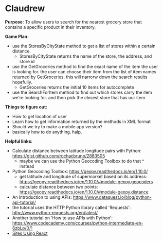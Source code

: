 # Claudrew

**Purpose:** To allow users to search for the nearest grocery store that contains a specific product in their inventory.

**Game Plan:**
- use the StoresByCityState method to get a list of stores within a certain distance. 
  - StoresByCityState returns the name of the store, the address, and store id
- use the GetGroceries method to find the exact name of the item the user is looking for. the user can choose their item from the list of item names returned by GetGroceries. this will narrorw down the search results hopefully.
  - GetGroceries returns the initial 10 items for autocomplete
- use the SearchForItem method to find out which stores carry the item we're looking for. and then pick the closest store that has our item

**Things to figure out:**
- How to get location of user
- Learn how to get information returned by the methods in XML format
- Should we try to make a mobile app version?
- basically how to do anything. halp. 

**Helpful links:**
- Calculate distance between latitude longitude pairs with Python: https://gist.github.com/rochacbruno/2883505
  - maybe we can use the Python Geocoding Toolbox to do that ^ instead
- Python Geocoding Toolbox: https://geopy.readthedocs.io/en/1.10.0/
  - get latitude and longitude of supermarket based on its address: https://geopy.readthedocs.io/en/1.10.0/#module-geopy.geocoders
  - calculate distance between two points: https://geopy.readthedocs.io/en/1.10.0/#module-geopy.distance
 - An Introduction to using APIs: https://www.dataquest.io/blog/python-api-tutorial/
  - the tutorial uses the HTTP Python library called 'Requests': http://www.python-requests.org/en/latest/
 - Another tutorial on 'How to use APIs with Python': https://www.codecademy.com/courses/python-intermediate-en-6zbLp/0/1
 - [Sites Using React](https://github.com/facebook/react/wiki/Sites-Using-React)
 
  
